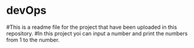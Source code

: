# devOps
#This is a readme file for the project that have been uploaded in this repository. 
#In this project yoi can input a number and print the numbers from 1 to the number.
